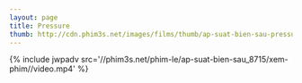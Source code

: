 ```yaml
---
layout: page
title: Pressure
thumb: http://cdn.phim3s.net/images/films/thumb/ap-suat-bien-sau-pressure-2015.jpg
---
```

{% include jwpadv src='//phim3s.net/phim-le/ap-suat-bien-sau_8715/xem-phim//video.mp4' %}